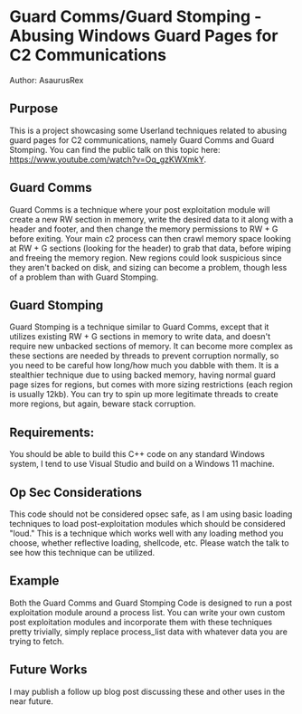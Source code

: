 # Guard Comms/Guard Stomping - Abusing Windows Guard Pages for C2 Communications
Author: AsaurusRex

## Purpose
This is a project showcasing some Userland techniques related to abusing guard pages for C2 communications, namely Guard Comms and Guard Stomping. You can find the public talk on this topic here: https://www.youtube.com/watch?v=Oq_gzKWXmkY.

## Guard Comms
Guard Comms is a technique where your post exploitation module will create a new RW section in memory, write the desired data to it along with a header and footer, and then change the memory permissions to RW + G before exiting. Your main c2 process can then crawl memory space looking at RW + G sections (looking for the header) to grab that data, before wiping and freeing the memory region. New regions could look suspicious since they aren't backed on disk, and sizing can become a problem, though less of a problem than with Guard Stomping.

## Guard Stomping
Guard Stomping is a technique similar to Guard Comms, except that it utilizes existing RW + G sections in memory to write data, and doesn't require new unbacked sections of memory. It can become more complex as these sections are needed by threads to prevent corruption normally, so you need to be careful how long/how much you dabble with them. It is a stealthier technique due to using backed memory, having normal guard page sizes for regions, but comes with more sizing restrictions (each region is usually 12kb).  You can try to spin up more legitimate threads to create more regions, but again, beware stack corruption.

## Requirements:
You should be able to build this C++ code on any standard Windows system, I tend to use Visual Studio and build on a Windows 11 machine.

## Op Sec Considerations
This code should not be considered opsec safe, as I am using basic loading techniques to load post-exploitation modules which should be considered "loud." This is a technique which works well with any loading method you choose, whether reflective loading, shellcode, etc. Please watch the talk to see how this technique can be utilized.

## Example
Both the Guard Comms and Guard Stomping Code is designed to run a post exploitation module around a process list. You can write your own custom post exploitation modules and incorporate them with these techniques pretty trivially, simply replace process_list data with whatever data you are trying to fetch.

## Future Works
I may publish a follow up blog post discussing these and other uses in the near future. 


